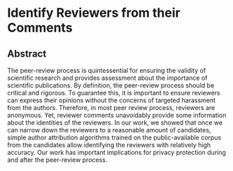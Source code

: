 # Identify Reviewers from their Comments

## Abstract

The peer-review process is quintessential for ensuring the validity of scientific research and provides assessment about the importance of scientific publications. By definition, the peer-review process should be critical and rigorous. To guarantee this, it is important to ensure reviewers can express their opinions without the concerns of targeted harassment from the authors. Therefore, in most peer review process, reviewers are anonymous. Yet, reviewer comments unavoidably provide some information about the identities of the reviewers. In our work, we showed that once we can narrow down the reviewers to a reasonable amount of candidates, simple author attribution algorithms trained on the public-available corpus from the candidates allow identifying the reviewers with relatively high accuracy. Our work has important implications for privacy protection during and after the peer-review process.
